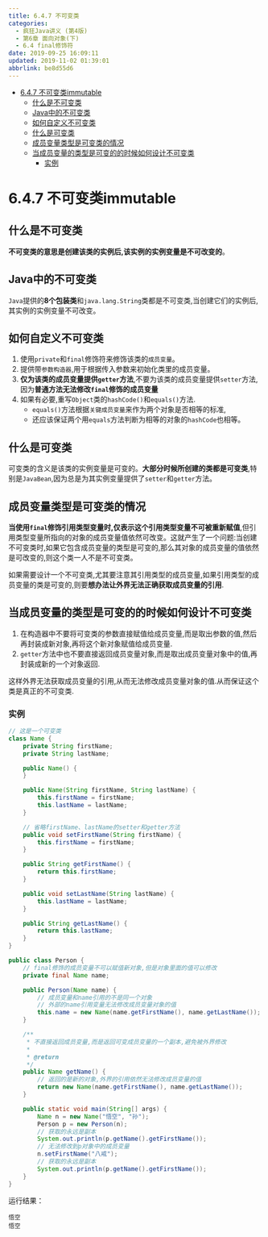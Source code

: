 ```yaml
---
title: 6.4.7 不可变类
categories: 
  - 疯狂Java讲义 (第4版)
  - 第6章 面向对象(下)
  - 6.4 final修饰符
date: 2019-09-25 16:09:11
updated: 2019-11-02 01:39:01
abbrlink: be8d55d6
---
```

- [6.4.7 不可变类immutable](/ReadingNotes/be8d55d6/#6-4-7-不可变类immutable)
    - [什么是不可变类](/ReadingNotes/be8d55d6/#什么是不可变类)
    - [Java中的不可变类](/ReadingNotes/be8d55d6/#Java中的不可变类)
    - [如何自定义不可变类](/ReadingNotes/be8d55d6/#如何自定义不可变类)
    - [什么是可变类](/ReadingNotes/be8d55d6/#什么是可变类)
    - [成员变量类型是可变类的情况](/ReadingNotes/be8d55d6/#成员变量类型是可变类的情况)
    - [当成员变量的类型是可变的的时候如何设计不可变类](/ReadingNotes/be8d55d6/#当成员变量的类型是可变的的时候如何设计不可变类)
        - [实例](/ReadingNotes/be8d55d6/#实例)

<!--more-->
<script src="https://cdn.bootcss.com/jquery/3.4.0/jquery.slim.min.js"></script>
<script>$(document).ready(function () {$(".post-body > ul:nth-child(1)").hide();});</script>

<!--end-->
<!--SSTStart-->
# 6.4.7 不可变类immutable #
## 什么是不可变类 ##
**不可变类的意思是创建该类的实例后,该实例的实例变量是不可改变的**。
## Java中的不可变类 ##
`Java`提供的**8个包装类**和`java.lang.String`类都是不可变类,当创建它们的实例后,其实例的实例变量不可改变。
## 如何自定义不可变类 ##
1. 使用`private`和`final`修饰符来修饰该类的`成员变量`。
2. 提供带`参数构造器`,用于根据传入参数来初始化类里的成员变量。
3. **仅为该类的成员变量提供`getter`方法**,不要为该类的成员变量提供`setter`方法,因为**普通方法无法修改`final`修饰的成员变量**
4. 如果有必要,重写`Object`类的`hashCode()`和`equals()`方法.
    - `equals()`方法根据`关键成员变量`来作为两个对象是否相等的标准,
    - 还应该保证两个用`equals`方法判断为相等的对象的`hashCode`也相等。

## 什么是可变类 ##
可变类的含义是该类的实例变量是可变的。**大部分时候所创建的类都是可变类**,特别是`JavaBean`,因为总是为其实例变量提供了`setter`和`getter`方法。
## 成员变量类型是可变类的情况 ##
**当使用`final`修饰引用类型变量时,仅表示这个引用类型变量不可被重新赋值**,但引用类型变量所指向的对象的成员变量值依然可改变。这就产生了一个问题:当创建不可变类时,如果它包含成员变量的类型是可变的,那么其对象的成员变量的值依然是可改变的,则这个类一人不是不可变类。

如果需要设计一个不可变类,尤其要注意其引用类型的成员变量,如果引用类型的成员变量的类是可变的,则要**想办法让外界无法正确获取成员变量的引用**.
## 当成员变量的类型是可变的的时候如何设计不可变类 ##
1. 在构造器中不要将可变类的参数直接赋值给成员变量,而是取出参数的值,然后再封装成新对象,再将这个新对象赋值给成员变量.
2. `getter`方法中也不要直接返回成员变量对象,而是取出成员变量对象中的值,再封装成新的一个对象返回.

这样外界无法获取成员变量的引用,从而无法修改成员变量对象的值.从而保证这个类是真正的不可变类.

<!--SSTStop-->
### 实例 ###
```java
// 这是一个可变类
class Name {
	private String firstName;
	private String lastName;

	public Name() {
	}

	public Name(String firstName, String lastName) {
		this.firstName = firstName;
		this.lastName = lastName;
	}

	// 省略firstName、lastName的setter和getter方法
	public void setFirstName(String firstName) {
		this.firstName = firstName;
	}

	public String getFirstName() {
		return this.firstName;
	}

	public void setLastName(String lastName) {
		this.lastName = lastName;
	}

	public String getLastName() {
		return this.lastName;
	}
}

public class Person {
	// final修饰的成员变量不可以赋值新对象,但是对象里面的值可以修改
	private final Name name;

	public Person(Name name) {
		// 成员变量和name引用的不是同一个对象
		// 外部的name引用变量无法修改成员变量对象的值
		this.name = new Name(name.getFirstName(), name.getLastName());
	}

	/**
	 * 不直接返回成员变量,而是返回可变成员变量的一个副本,避免被外界修改
	 * 
	 * @return
	 */
	public Name getName() {
		// 返回的是新的对象,外界的引用依然无法修改成员变量的值
		return new Name(name.getFirstName(), name.getLastName());
	}

	public static void main(String[] args) {
		Name n = new Name("悟空", "孙");
		Person p = new Person(n);
		// 获取的永远是副本
		System.out.println(p.getName().getFirstName());
		// 无法修改到p对象中的成员变量
		n.setFirstName("八戒");
		// 获取的永远是副本
		System.out.println(p.getName().getFirstName());
	}
}

```
运行结果：
```
悟空
悟空
```

